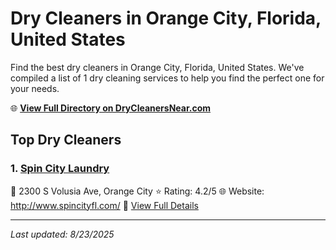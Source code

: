 # Dry Cleaners in Orange City, Florida, United States

Find the best dry cleaners in Orange City, Florida, United States. We've compiled a list of 1 dry cleaning services to help you find the perfect one for your needs.

🌐 **[View Full Directory on DryCleanersNear.com](https://drycleanersnear.com/city/US/Florida/Orange%20City)**

## Top Dry Cleaners

### 1. [Spin City Laundry](https://drycleanersnear.com/dryCleaner/68858831aef64230e206ad89/spin-city-laundry)
📍 2300 S Volusia Ave, Orange City
⭐ Rating: 4.2/5
🌐 Website: http://www.spincityfl.com/
🔗 [View Full Details](https://drycleanersnear.com/dryCleaner/68858831aef64230e206ad89/spin-city-laundry)


---

*Last updated: 8/23/2025*
